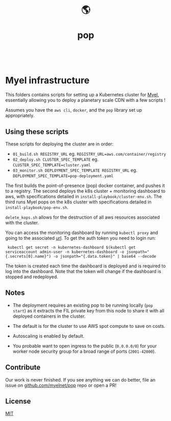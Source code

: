 <h1 align="center">
	<br>
	  	🌎
	<br>
	<br>
	pop
	<br>
	<br>
	<br>
</h1>

# Myel infrastructure

This folders contains scripts for setting up a Kubernetes cluster for [Myel](https://myel.network), essentially allowing you to deploy a planetary scale CDN with a few scripts !

Assumes you have the `aws cli`, `docker`, and the `pop` library set up appropriately.

## Using these scripts

These scripts for deploying the cluster are in order:
- `01_build.sh REGISTRY_URL` eg. `REGISTRY_URL=aws.com/container/registry`
- `02_deploy.sh CLUSTER_SPEC_TEMPLATE` eg. `CLUSTER_SPEC_TEMPLATE=cluster.yaml`
- `03_monitor.sh DEPLOYMENT_SPEC_TEMPLATE REGISTRY_URL` eg. `DEPLOYMENT_SPEC_TEMPLATE=pop-deployment.yaml`

The first builds the point-of-presence (pop) docker container, and pushes it to a registry.
The second deploys the k8s cluster + monitoring dashboard to aws, with specifications detailed in `install-playbook/cluster-env.sh`.
The third runs Myel pops on the k8s cluster with specifications detailed in `install-playbook/pop-env.sh`.

`delete_kops.sh` allows for the destruction of all aws resources associated with the cluster.

You can access the monitoring dashboard by running `kubectl proxy` and going to the associated [url](http://localhost:8001/api/v1/namespaces/kubernetes-dashboard/services/https:kubernetes-dashboard:/proxy/).
To get the auth token you need to login run:

```
 kubectl get secret -n kubernetes-dashboard $(kubectl get serviceaccount admin-user -n kubernetes-dashboard -o jsonpath="{.secrets[0].name}") -o jsonpath="{.data.token}" | base64 --decode
```
The token is created each time the dashboard is deployed and is required to log into the dashboard. Note that the token will change if the dashboard is stopped and redeployed.

## Notes

- The deployment requires an existing pop to be running locally (`pop start`) as it extracts the FIL private key from this node to share it with all deployed containers in the cluster.

- The default is for the cluster to use AWS spot compute to save on costs.

- Autoscaling is enabled by default.

- You probable want to open ingress to the public (`0.0.0.0/0`) for your worker node security group for a broad range of ports (`2001-42000`).


## Contribute

Our work is never finished. If you see anything we can do better, file an issue on [github.com/myelnet/pop](https://github.com/myelnet/pop/) repo or open a PR!

## License

[MIT](./LICENSE-MIT)
